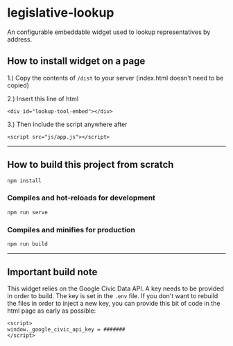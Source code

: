 # legislative-lookup
An configurable embeddable widget used to lookup representatives by address.

## How to install widget on a page
1.) Copy the contents of `/dist` to your server (index.html doesn't need to be copied)

2.) Insert this line of html
```
<div id="lookup-tool-embed"></div>
```

3.) Then include the script anywhere after
```
<script src="js/app.js"></script>
```
---

## How to build this project from scratch
```
npm install
```

### Compiles and hot-reloads for development
```
npm run serve
```

### Compiles and minifies for production
```
npm run build
```
---

## Important build note
This widget relies on the Google Civic Data API. A key needs to be provided in order to build. The key is set in the `.env` file. If you don't want to rebuild the files in order to inject a new key, you can provide this bit of code in the html page as early as possible:

```
<script>
window._google_civic_api_key = #######
</script>
```


